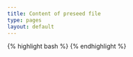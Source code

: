 ```yaml
---
title: Content of preseed file
type: pages
layout: default
---
```


{% highlight bash %}
{% endhighlight %}
